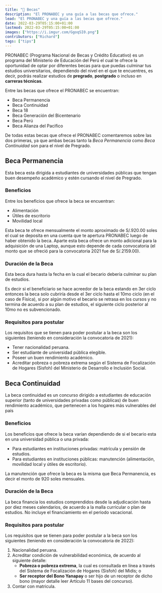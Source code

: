 ```yaml
---
title: "🎉 Becas"
description: "El PRONABEC y una guía a las becas que ofrece."
lead: "El PRONABEC y una guía a las becas que ofrece."
date: 2022-03-29T05:15:00+01:00
lastmod: 2022-03-29T05:15:00+01:00
images: ["https://i.imgur.com/GgoqSI0.png"]
contributors: ["Richard"]
tags: ["tips"]
---
```


PRONABEC (Programa Nacional de Becas y Crédito Educativo) es un programa del Ministerio de Educación del Perú el cual te ofrece la oportunidad de optar por diferentes becas para que puedas culminar tus estudios universitarios, dependiendo del nivel en el que te encuentres, es decir, podrás realizar estudios de **pregrado**, **postgrado** o incluso en **carreras técnicas**.

Entre las becas que ofrece el PRONABEC se encuentran:

- Beca Permanencia
- Beca Continuidad
- Beca 18
- Beca Generación del Bicentenario
- Beca Perú
- Beca Alianza del Pacifico

De todas estas becas que ofrece el PRONABEC comentaremos sobre las dos primeras, ya que ambas becas tanto la *Beca Permanencia* como *Beca Continuidad* son para el nivel de Pregrado.

## Beca Permanencia

Esta beca esta dirigida a estudiantes de universidades públicas que tengan buen desempeño académico y estén cursando el nivel de Pregrado.

### Beneficios

Entre los beneficios que ofrece la beca se encuentran:

- Alimentación
- Útiles de escritorio
- Movilidad local

Esta beca te ofrece mensualmente el monto aproximado de S/.920.00 soles el cual se deposita en una cuenta que te apertura PRONABEC luego de haber obtenido la beca. Aparte esta beca ofrece un monto adicional para la adquisición de una Laptop, aunque esto depende de cada convocatoria (el monto que se ofreció para la convocatoria 2021 fue de S/.2159.00).

### Duración de la Beca

Esta beca dura hasta la fecha en la cual el becario debería culminar su plan de estudios.

Es decir si el beneficiario se hace acreedor de la beca estando en 3er ciclo entonces la beca solo cubriría desde el 3er ciclo hasta el 10mo ciclo (en el caso de Física), si por algún motivo el becario se retrasa en los cursos y no termina de acuerdo a su plan de estudios, el siguiente ciclo posterior al 10mo no es subvencionado.

### Requisitos para postular

Los requisitos que se tienen para poder postular a la beca son los siguientes (teniendo en consideración la convocatoria de 2021):

- Tener nacionalidad peruana.
- Ser estudiante de universidad pública elegible.
- Poseer un buen rendimiento académico.
- Acreditar pobreza o pobreza extrema según el Sistema de Focalización de Hogares (Sisfoh) del Ministerio de Desarrollo e Inclusión Social.

## Beca Continuidad

La beca continuidad es un concurso dirigido a estudiantes de educación superior (tanto de universidades privadas como públicas) de buen rendimiento académico, que pertenecen a los hogares más vulnerables del país

### Beneficios

Los beneficios que ofrece la beca varían dependiendo de si el becario esta en una universidad pública o una privada:

- Para estudiantes en instituciones privadas: matrícula y pensión de estudios.
- Para estudiantes en instituciones públicas: manutención (alimentación, movilidad local y útiles de escritorio).

La manutención que ofrece la beca es la misma que Beca Permanencia, es decir el monto de 920 soles mensuales.

### Duración de la Beca

La beca financia los estudios comprendidos desde la adjudicación hasta por diez meses calendarios, de acuerdo a la malla curricular o plan de estudios. No incluye el financiamiento en el periodo vacacional.

### Requisitos para postular

Los requisitos que se tienen para poder postular a la beca son los siguientes (teniendo en consideración la convocatoria de 2022):

1. Nacionalidad peruana.
2. Acreditar condición de vulnerabilidad económica, de acuerdo al siguiente detalle:
   - **Pobreza o pobreza extrema**, la cual es consultada en línea a través del Sistema de Focalización de Hogares (Sisfoh) del Midis; o
   - **Ser receptor del Bono Yanapay** o ser hijo de un receptor de dicho bono (mayor detalle leer Artículo 11 bases del concurso).
3. Contar con matricula.
